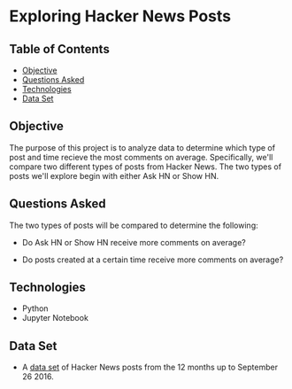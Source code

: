 # Exploring Hacker News Posts

## Table of Contents
* [Objective](#objective)
* [Questions Asked](#questions-asked)
* [Technologies](#technologies)
* [Data Set](#data-sets)

## Objective
The purpose of this project is to analyze data to determine which type of post and time recieve the most comments on average. Specifically, we'll compare two different types of posts from Hacker News. The two types of posts we'll explore begin with either Ask HN or Show HN.

## Questions Asked
The two types of posts will be compared to determine the following:

- Do Ask HN or Show HN receive more comments on average?

- Do posts created at a certain time receive more comments on average?

## Technologies
- Python
- Jupyter Notebook

## Data Set
- A [data set](https://www.kaggle.com/hacker-news/hacker-news-posts) of Hacker News posts from the 12 months up to September 26 2016. 


